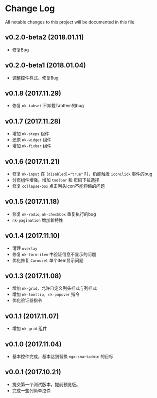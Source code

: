 # Change Log
All notable changes to this project will be documented in this file.

## v0.2.0-beta2 (2018.01.11)

- 修复Bug

## v0.2.0-beta1 (2018.01.04)

- 调整控件样式，修复Bug

## v0.1.8 (2017.11.29)

- 修复 `nk-tabset` 不卸载TabItem的bug

## v0.1.7 (2017.11.28)

- 增加 `nk-steps` 组件
- 还原 `nk-widget` 组件
- 增加 `nk-fixbar` 组件

## v0.1.6 (2017.11.21)

- 修复 `nk-input` 在 `[disabled]="true"` 时，仍能触发 `iconClick` 事件的bug
- 分页组件增强，增加 `toolbar` 和 页码下拉选择
- 修复 `collapse-box` 点击列头icon不能伸缩的问题

## v0.1.5 (2017.11.18)

- 修复 `nk-radio`, `nk-checkbox` 重复执行的bug
- `nk-pagination` 增加新特性

## v0.1.4 (2017.11.10)

- 清理 `overlay`
- 修复 `nk-form-item` 中验证信息不显示的问题
- 优化修复 `Carousel` 单个Item显示问题

## v0.1.3 (2017.11.08)

- 增加 `nk-grid`，允许自定义列头样式与列样式
- 增加 `nk-tooltip, nk-popover` 指令
- 优化验证器指令

## v0.1.1 (2017.11.07)

- 增加 `nk-grid` 组件

## v0.1.0 (2017.11.04)

- 基本控件完成，基本达到替换 `ngx-smartadmin` 的目标

## v0.0.1 (2017.10.21)

- 提交第一个测试版本，提前预览版。
- 完成一些列简单控件
